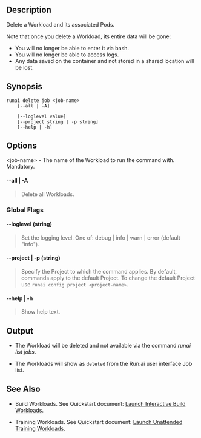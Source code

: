 ## Description

Delete a Workload and its associated Pods.

Note that once you delete a Workload, its entire data will be gone:

* You will no longer be able to enter it via bash.
* You will no longer be able to access logs.
* Any data saved on the container and not stored in a shared location will be lost.

## Synopsis

``` shell
runai delete job <job-name> 
    [--all | -A]

    [--loglevel value] 
    [--project string | -p string] 
    [--help | -h]
```
## Options

<job-name\> - The name of the Workload to run the command with. Mandatory.

#### --all | -A
>  Delete all Workloads.

### Global Flags

#### --loglevel (string)
>  Set the logging level. One of: debug | info | warn | error (default "info").

#### --project | -p (string)
>  Specify the Project to which the command applies. By default, commands apply to the default Project. To change the default Project use ``runai config project <project-name>``.

#### --help | -h
>  Show help text.

## Output

* The Workload will be deleted and not available via the command _runai list jobs_.

* The Workloads will show as `deleted` from the Run:ai user interface Job list.

## See Also

*   Build Workloads. See Quickstart document: [Launch Interactive Build Workloads](../Walkthroughs/walkthrough-build.md).

*   Training Workloads. See Quickstart document:  [Launch Unattended Training Workloads](../workloads/training/standard-training/quickstart-standard-training.md).

